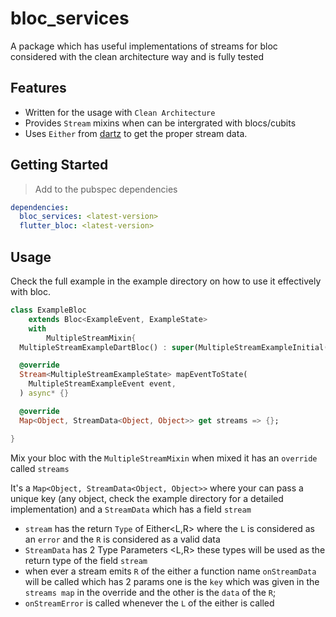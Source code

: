 # bloc_services

A package which has useful implementations of streams for bloc considered with the clean architecture way and is fully tested

## Features
* Written for the usage with `Clean Architecture`
* Provides `Stream` mixins when can be intergrated with blocs/cubits
* Uses `Either` from [dartz](https://pub.dev/packages/dartz) to get the proper stream data.
## Getting Started
> Add to the pubspec dependencies

```yaml
dependencies:
  bloc_services: <latest-version>
  flutter_bloc: <latest-version>
```
## Usage

Check the full example in the example directory on how to use it effectively with bloc.

```dart
class ExampleBloc
    extends Bloc<ExampleEvent, ExampleState>
    with
        MultipleStreamMixin{
  MultipleStreamExampleDartBloc() : super(MultipleStreamExampleInitial());

  @override
  Stream<MultipleStreamExampleState> mapEventToState(
    MultipleStreamExampleEvent event,
  ) async* {}

  @override
  Map<Object, StreamData<Object, Object>> get streams => {};

}

```
Mix your bloc with the `MultipleStreamMixin` when mixed it has an `override` called `streams`

It's a `Map<Object, StreamData<Object, Object>>` where your can pass a unique key (any object, check the example directory for a detailed implementation) and a `StreamData` which has a field  `stream`

* `stream` has the return `Type` of Either<L,R>
where the `L` is considered as an `error` and the `R` is considered as a valid data
* `StreamData` has 2 Type Parameters <L,R> these types will be used as the return type of the field `stream`
* when ever a stream emits `R` of the either a function name `onStreamData` will be called which has 2 params one is the `key` which was given in the `streams map` in the override and the other is the `data` of the `R`;
* `onStreamError` is called whenever the `L` of the either is called

